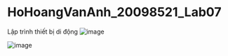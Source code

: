 # HoHoangVanAnh_20098521_Lab07
Lập trình thiết bị di động
![image](https://github.com/yw07761/HoHoangVanAnh_20098521_Lab07/assets/89188722/b3352034-b1a5-48b8-8c54-7917050c9c81)

![image](https://github.com/yw07761/HoHoangVanAnh_20098521_Lab07/assets/89188722/bc8e07a4-bd8f-4b0a-9f8d-5e67b6bb0e90)

